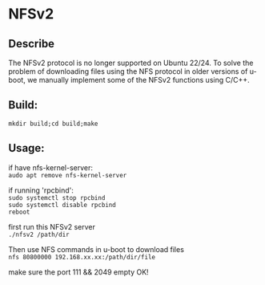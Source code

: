 # NFSv2
## Describe
The NFSv2 protocol is no longer supported on Ubuntu 22/24. To solve the problem of downloading files using the NFS protocol in older versions of u-boot, we manually implement some of the NFSv2 functions using C/C++.

## Build:
    mkdir build;cd build;make

## Usage:
if have nfs-kernel-server: \
`audo apt remove nfs-kernel-server`

if running 'rpcbind': \
`sudo systemctl stop rpcbind` \
`sudo systemctl disable rpcbind` \
`reboot`

first run this NFSv2 server \
`./nfsv2 /path/dir`

Then use NFS commands in u-boot to download files \
`nfs 80800000 192.168.xx.xx:/path/dir/file`

make sure the port 111 && 2049 empty
OK!

